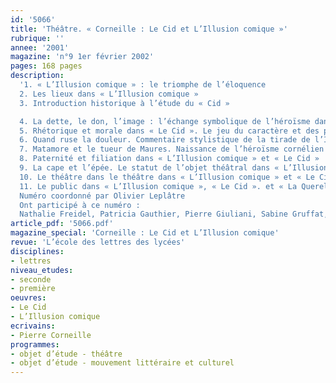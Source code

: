 ```yaml
---
id: '5066'
title: 'Théâtre. « Corneille : Le Cid et L’Illusion comique »'
rubrique: ''
annee: '2001'
magazine: 'n°9 1er février 2002'
pages: 168 pages
description: 
  '1. « L’Illusion comique » : le triomphe de l’éloquence
  2. Les lieux dans « L’Illusion comique »
  3. Introduction historique à l’étude du « Cid »

  4. La dette, le don, l’image : l’échange symbolique de l’héroïsme dans « Le Cid »
  5. Rhétorique et morale dans « Le Cid ». Le jeu du caractère et des passions
  6. Quand ruse la douleur. Commentaire stylistique de la tirade de l’Infante
  7. Matamore et le tueur de Maures. Naissance de l’héroïsme cornélien dans « L’Illusion comique » et « Le Cid »
  8. Paternité et filiation dans « L’Illusion comique » et « Le Cid »
  9. La cape et l’épée. Le statut de l’objet théâtral dans « L’Illusion comique » et « Le Cid »
  10. Le théâtre dans le théâtre dans « L’Illusion comique » et « Le Cid »
  11. Le public dans « L’Illusion comique », « Le Cid ». et « La Querelle du Cid »
  Numéro coordonné par Olivier Leplâtre
  Ont participé à ce numéro :
  Nathalie Freidel, Patricia Gauthier, Pierre Giuliani, Sabine Gruffat, Jean-Pierre Landry, Olivier Leplâtre, Anne-Laure Magnin, Claire Noni, Christiane Pilaud, Jean Rohou et Éric Tourrette'
article_pdf: '5066.pdf'
magazine_special: 'Corneille : Le Cid et L’Illusion comique'
revue: 'L’école des lettres des lycées'
disciplines:
- lettres
niveau_etudes:
- seconde
- première
oeuvres:
- Le Cid
- L’Illusion comique
ecrivains:
- Pierre Corneille
programmes:
- objet d’étude - théâtre
- objet d’étude - mouvement littéraire et culturel
---
```


